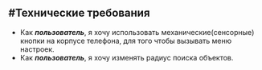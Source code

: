 #Технические требования
----------
 * Как ***пользователь***, я хочу использовать механические(сенсорные) кнопки на корпусе телефона, для того чтобы вызывать меню настроек.
 * Как ***пользователь***, я хочу изменять радиус поиска объектов.